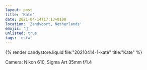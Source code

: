 ```yaml
---
layout: post
title: 'Kate'
date: 2021-04-14T17:13+0100
location: 'Zandvoort, Netherlands'
emojis: '🔞'
unlisted: true
tags: 'nsfw'
---
```


{% render candystore.liquid file:"20210414-1-kate" title:"Kate" %}

Camera: Nikon 610, Sigma Art 35mm f/1.4